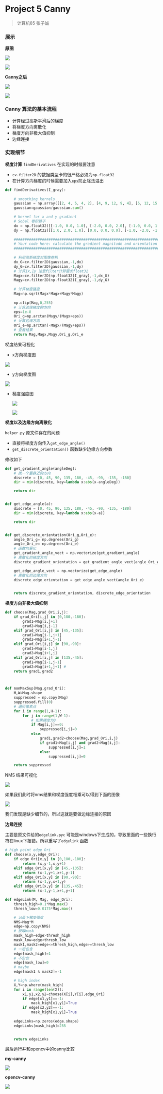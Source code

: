 # Project 5 Canny
> 计算机85 张子诚
### 展示
**原图**

![](img/16068.jpg)

![](img/3096.jpg)

**Canny之后**

![](result/canny-16068.jpg)

![](result/canny-3096.jpg)

### Canny 算法的基本流程

* 计算经过高斯平滑后的梯度
* 将梯度方向离散化
* 梯度方向非极大值抑制
* 边缘连接

### 实现细节

**梯度计算**
`findDerivatives` 在实现的时候要注意
* `cv.filter2D` 的数据类型卡的很严格必须为`np.float32`
* 在计算方向梯度的时候需要加入`eps`防止除法溢出
```python
def findDerivatives(I_gray):
    
    # smoothing kernels
    gaussian = np.array([[2, 4, 5, 4, 2], [4, 9, 12, 9, 4], [5, 12, 15, 12, 5], [4, 9, 12, 9, 4], [2, 4, 5, 4, 2]],dtype=np.float32) 
    gaussian=gaussian/gaussian.sum()

    # kernel for x and y gradient
    # Sobel 卷积算子
    dx = np.float32([[-1.0, 0.0, 1.0], [-2.0, 0.0, 2.0], [-1.0, 0.0, 1.0]])
    dy = np.float32([[1.0, 2.0, 1.0], [0.0, 0.0, 0.0], [-1.0, -2.0, -1.0]])
    
    ###############################################################################
    # Your code here: calculate the gradient magnitude and orientation
    ###############################################################################
    
    # 利用高斯梯度对图像卷积
    dx_G=cv.filter2D(gaussian,-1,dx)
    dy_G=cv.filter2D(gaussian,-1,dy)
    # 计算Ix,Iy 注意filter计算要求float32
    Magx=cv.filter2D(np.float32(I_gray),-1,dx_G)
    Magy=cv.filter2D(np.float32(I_gray),-1,dy_G)
    
    # 计算梯度强度
    Mag=np.sqrt(Magx*Magx+Magy*Magy)
    
    np.clip(Mag,0,255)
    # 计算边缘梯度的方向
    eps=1e-8
    Ori_g=np.arctan(Magy/(Magx+eps))
    # 计算边缘方向
    Ori_e=np.arctan(-Magx/(Magy+eps))
    # 查看结果
    return Mag,Magx,Magy,Ori_g,Ori_e
```
梯度结果可视化

* x方向梯度图

![](test/Ix(1).png)

* y方向梯度图

![](test/Iy(1).png)

* 梯度强度图

  ![](test/Im(1).png)

  ![](test/Im(2).png)


**梯度以及边缘方向离散化**

`helper.py` 原文件存在的问题
* 直接将梯度方向传入`get_edge_angle()`
* `get_discrete_orientation()` 函数缺少边缘方向参数 

修改如下
```python
def get_gradient_angle(angleDeg):
    # 找一个最靠近的方向
    discrete = [0, 45, 90, 135, 180, -45, -90, -135, -180]
    dir = min(discrete, key=lambda x:abs(x-angleDeg))

    return dir


def get_edge_angle(a):
    discrete = [0, 45, 90, 135, 180, -45, -90, -135, -180]
    dir = min(discrete, key=lambda x:abs(x-a))

    return dir


def get_discrete_orientation(Ori_g,Ori_e):
    angle_Ori_g= np.degrees(Ori_g)
    angle_Ori_e= np.degrees(Ori_e)
    # 函数向量化
    get_gradient_angle_vect = np.vectorize(get_gradient_angle)
    # 离散化的梯度方向
    discrete_gradient_orientation = get_gradient_angle_vect(angle_Ori_g)

    get_edge_angle_vect = np.vectorize(get_edge_angle)
    # 离散化的边缘方向
    discrete_edge_orientation = get_edge_angle_vect(angle_Ori_e)
    

    return discrete_gradient_orientation, discrete_edge_orientation
```

**梯度方向非极大值抑制**

```python
def choose(Mag,grad_Ori,i,j):
    if grad_Ori[i,j] in [0,180,-180]:
        grad1=Mag[i,j+1]
        grad2=Mag[i,j-1]
    elif grad_Ori[i,j] in [45,-135]:
        grad1=Mag[i-1,j+1]
        grad2=Mag[i+1,j-1]
    elif grad_Ori[i,j] in [90,-90]:
        grad1=Mag[i-1,j] 
        grad2=Mag[i+1,j]
    elif grad_Ori[i,j] in [135,-45]:
        grad1=Mag[i-1,j-1]
        grad2=Mag[i+1,j+1] #
    return grad1,grad2



def nonMaxSup(Mag,grad_Ori):
    H,W=Mag.shape
    suppressed = np.copy(Mag)
    suppressed.fill(0)
    # 遍历像素点
    for i in range(1,H-1): 
        for j in range(1,W-1):
            # 如果梯度为0
            if Mag[i,j]==0:
                suppressed[i,j]=0
            else:
                grad1,grad2=choose(Mag,grad_Ori,i,j)
                if grad1<Mag[i,j] and grad2<Mag[i,j]:
                    suppressed[i,j]=1
                else:
                    suppressed[i,j]=0

    return suppressed
```
NMS 结果可视化

![](test/nms.png)

如果我们此时将nms结果和梯度强度相乘可以得到下面的图像

![](test/nms(1).png)

我们发现是缺少细节的，所以这就是要做边缘连接的原因

**边缘连接**

主要是原文件给的`edgelink.pyc` 可能是windows下生成的，导致里面的一些换行符在linux下报错。所以重写了`edgelink` 函数

```python
# high point edge Ori
def choose(x,y,edge_Ori):
    if edge_Ori[x,y] in [0,180,-180]:
        return (x,y-1,x,y+1)
    elif edge_Ori[x,y] in [45,-135]:
        return (x-1,y+1,x+1,y-1)
    elif edge_Ori[x,y] in [90,-90]:
        return (x-1,y,x+1,y)
    elif edge_Ori[x,y] in [135,-45]:
        return (x-1,y-1,x+1,y+1)

def edgeLink(M, Mag, edge_Ori):
    thresh_high=0.1*Mag.max()
    thresh_low=0.0175*Mag.max()

    # 记录下梯度强度
    NMS=Mag*M 
    edge=np.copy(NMS)
    # 获取mask
    mask_high=edge>thresh_high
    mask_low=edge<thresh_low
    mask1,mask2=edge<=thresh_high,edge>=thresh_low
    # 一定包含
    edge[mask_high]=1
    # 不包含
    edge[mask_low]=0
    # maybe
    edge[mask1 & mask2]=-1

    # high index
    X,Y=np.where(mask_high)
    for i in range(len(X)):
        x1,y1,x2,y2=choose(X[i],Y[i],edge_Ori)
        if edge[x1,y1]==-1:
            mask_high[x1,y1]=True
        if edge[x2,y2]==-1:
            mask_high[x1,y1]=True
    
    edgeLinks=np.zeros(edge.shape)
    edgeLinks[mask_high]=255
    

    return edgeLinks
```

最后运行并和opencv中的canny比较

**my-canny**

![](test/canny(1).png)

**opencv-canny**

![](test/Canny-opencv.png)

